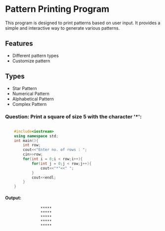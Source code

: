 # Pattern Printing Program

This program is designed to print patterns based on user input. It provides a simple and interactive way to generate various patterns.

## Features

- Different pattern types
- Customize pattern

## Types

- Star Pattern
- Numerical Pattern
- Alphabetical Pattern
- Complex Pattern

### Question: Print a square of size 5 with the character '*':

```cpp

    #include<iostream>
    using namespace std;
    int main(){
        int row;
        cout<<"Enter no. of rows : ";
        cin>>row;
        for(int i = 0;i < row;i++){
            for(int j = 0;j < row;j++){
                cout<<"*"<<" ";
            }
            cout<<endl;
        }
    }

```
#### Output: 
                    *****
                    *****
                    *****
                    *****
                    *****